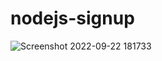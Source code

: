 # nodejs-signup

![Screenshot 2022-09-22 181733](https://user-images.githubusercontent.com/111062573/191751129-eb096215-1244-4234-9cd2-9f6997615bdd.png)
